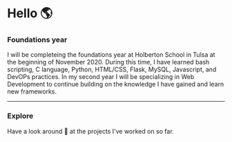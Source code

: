 # Hello :earth_americas:

<!--
**veeteeran/veeteeran** is a ✨ _special_ ✨ repository because its `README.md` (this file) appears on your GitHub profile.

Here are some ideas to get you started:

- 🔭 I’m currently working on ...
- 🌱 I’m currently learning ...
- 👯 I’m looking to collaborate on ...
- 🤔 I’m looking for help with ...
- 💬 Ask me about ...
- 📫 How to reach me: ...
- 😄 Pronouns: ...
- ⚡ Fun fact: ...
-->
### Foundations year
I will be completeing the foundations year at Holberton School in Tulsa at the beginning of November 2020. During this time, I have learned bash scripting, C language, Python, HTML/CSS, Flask, MySQL, Javascript, and DevOPs practices. In my second year I will be specializing in Web Development to continue building on the knowledge I have gained and learn new frameworks.

---
### Explore
Have a look around :eyes: at the projects I've worked on so far.
